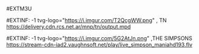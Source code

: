 #EXTM3U


#EXTINF: -1 tvg-logo="https://i.imgur.com/T2QcgWW.png" , TN 
https://delivery.cdn.rcs.net.ar/mnp/tn/output.mpd

#EXTINF: -1 tvg-logo="https://i.imgur.com/5G2AtJn.png" ,THE SIMPSONS
https://stream-cdn-iad2.vaughnsoft.net/play/live_simpson_maniahd193.flv
